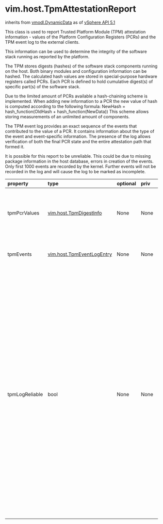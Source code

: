 vim.host.TpmAttestationReport
=============================
inherits from [vmodl.DynamicData](docs/vmodl.DynamicData.md)
as of [vSphere API 5.1](vim.version.md#vim.version.version8)


This class is used to report Trusted Platform Module (TPM) attestation   information - values of the Platform Configuration Registers (PCRs) and   the TPM event log to the external clients.   <p />   This information can be used to determine the integrity of the software   stack running as reported by the platform.   <p />   The TPM stores digests (hashes) of the software stack components running on   the host. Both binary modules and configuration information can be hashed.   The calculated hash values are stored in special-purpose hardware registers   called PCRs. Each PCR is defined to hold cumulative digest(s) of specific   part(s) of the software stack.   <p />   Due to the limited amount of PCRs available a hash-chaining scheme is implemented.   When adding new information to a PCR the new value of hash is computed according   to the following formula:     NewHash = hash_function(OldHash + hash_function(NewData))   This scheme allows storing measurements of an unlimited amount of components.   <p />   The TPM event log provides an exact sequence of the events that contributed   to the value of a PCR. It contains information about the type of the event   and event-specific information. The presence of the log allows verification of   both the final PCR state and the entire attestation path that formed it.   <p />   It is possible for this report to be unreliable. This could be due to missing package   information in the host database, errors in creation of the events. Only first 1000   events are recorded by the kernel. Further events will not be recorded in the log and   will cause the log to be marked as incomplete.

| property | type | optional | priv | desc |
|:---------|:-----|:---------|:-----|:-----|
| tpmPcrValues | [vim.host.TpmDigestInfo](vim.host.TpmDigestInfo.md "vim.host.TpmDigestInfo") | None | None | The array of PCR digest values stored in the TPM device since the last   host boot time. |
| tpmEvents | [vim.host.TpmEventLogEntry](vim.host.TpmEventLogEntry.md "vim.host.TpmEventLogEntry") | None | None | Log of TPM software stack attestation events. |
| tpmLogReliable | bool | None | None | This flag indicates whether the provided TPM events are a complete and reliable   information about host boot status.   <p />   TPM event log may be incomplete (and therfore unreliable) if certain modules have   inappropriate origin or if the package information is incomplete. Only first 1000   events are recorded by the kernel. Further events will not be recorded in the log   and will cause the log to be marked as unreliable. |


